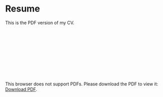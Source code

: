 # Resume
This is the PDF version of my CV.

<object data="https://github.com/jjpro100/Resume/blob/main/Juan_Diego_Jovane_Aparicio_CV_n2.pdf" type="application/pdf">
    <embed src="https://github.com/jjpro100/Resume/blob/main/Juan_Diego_Jovane_Aparicio_CV_n2.pdf">
        <p>This browser does not support PDFs. Please download the PDF to view it: <a href="https://github.com/jjpro100/Resume/blob/main/Juan_Diego_Jovane_Aparicio_CV_n2.pdf">Download PDF</a>.</p>
    </embed>
</object>
